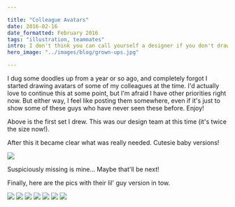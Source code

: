 ```yaml
---

title: "Colleague Avatars"  
date: 2016-02-16  
date_formatted: February 2016
tags: "illustration, teammates"
intro: I don't think you can call yourself a designer if you don't draw cute little avatars at some point. Right?  
hero_image: "../images/blog/grown-ups.jpg"

---
```


I dug some doodles up from a year or so ago, and completely forgot I started drawing avatars of some of my colleagues at the time. I'd actually love to continue this at some point, but I'm afraid I have other priorities right now. But either way, I feel like posting them somewhere, even if it's just to show some of these guys who have never seen these before. Enjoy!

Above is the first set I drew. This was our design team at this time (it's twice the size now!).

After this it became clear what was really needed. Cutesie baby versions!

<div class="image-wrapper large image-full">
    <img src="../images/blog/kids.jpg" />
</div>

Suspiciously missing is mine... Maybe that'll be next!

Finally, here are the pics with their lil' guy version in tow.

<div class="image-wrapper large image-three-across">
    <img src="../images/blog/dom-07.jpg" />
    <img src="../images/blog/natalie-02.jpg" />
    <img src="../images/blog/alex-03.png" />
    <img src="../images/blog/jess-06.jpg" />
    <img src="../images/blog/juddy-01.jpg" />
    <img src="../images/blog/stephen-04.png" />
    <img src="../images/blog/nicki-05.jpg" />
</div>
